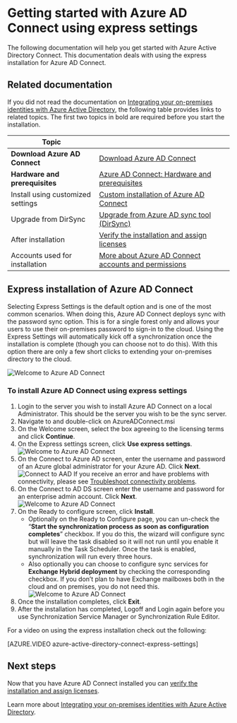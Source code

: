 <properties
	pageTitle="Azure AD Connect: Getting Started using express settings | Microsoft Azure"
	description="Learn how to download, install and run the setup wizard for Azure AD Connect."
	services="active-directory"
	documentationCenter=""
	authors="billmath"
	manager="stevenpo"
	editor="curtand"/>

<tags
	ms.service="active-directory"
	ms.workload="identity"
	ms.tgt_pltfrm="na"
	ms.devlang="na"
	ms.topic="article"
	ms.date="02/15/2016"
	ms.author="billmath;andkjell"/>

# Getting started with Azure AD Connect using express settings
The following documentation will help you get started with Azure Active Directory Connect. This documentation deals with using the express installation for Azure AD Connect.  

## Related documentation
If you did not read the documentation on [Integrating your on-premises identities with Azure Active Directory](active-directory-aadconnect.md), the following table provides links to related topics. The first two topics in bold are required before you start the installation.

| Topic |  |
| --------- | --------- |
| **Download Azure AD Connect** | [Download Azure AD Connect](http://go.microsoft.com/fwlink/?LinkId=615771) |
| **Hardware and prerequisites** | [Azure AD Connect: Hardware and prerequisites](active-directory-aadconnect-prerequisites.md) |
| Install using customized settings | [Custom installation of Azure AD Connect](active-directory-aadconnect-get-started-custom.md) |
| Upgrade from DirSync | [Upgrade from Azure AD sync tool (DirSync)](active-directory-aadconnect-dirsync-upgrade-get-started.md) |
| After installation | [Verify the installation and assign licenses ](active-directory-aadconnect-whats-next.md) |
| Accounts used for installation | [More about Azure AD Connect accounts and permissions](active-directory-aadconnect-accounts-permissions.md) |


## Express installation of Azure AD Connect
Selecting Express Settings is the default option and is one of the most common scenarios. When doing this, Azure AD Connect deploys sync with the password sync option. This is for a single forest only and allows your users to use their on-premises password to sign-in to the cloud. Using the Express Settings will automatically kick off a synchronization once the installation is complete (though you can choose not to do this). With this option there are only a few short clicks to extending your on-premises directory to the cloud.

![Welcome to Azure AD Connect](./media/active-directory-aadconnect-get-started-express/welcome.png)

### To install Azure AD Connect using express settings

1. Login to the server you wish to install Azure AD Connect on a local Administrator.  This should be the server you wish to be the sync server.
2. Navigate to and double-click on AzureADConnect.msi
3. On the Welcome screen, select the box agreeing to the licensing terms and click **Continue**.
4. On the Express settings screen, click **Use express settings**.
![Welcome to Azure AD Connect](./media/active-directory-aadconnect-get-started-express/express.png)
5. On the Connect to Azure AD screen, enter the username and password of an Azure global administrator for your Azure AD. Click **Next**.
![Connect to AAD](./media/active-directory-aadconnect-get-started-express/connectaad.png)
If you receive an error and have problems with connectivity, please see [Troubleshoot connectivity problems](active-directory-aadconnect-troubleshoot-connectivity.md).
6. On the Connect to AD DS screen enter the username and password for an enterprise admin account.  Click **Next**.
![Welcome to Azure AD Connect](./media/active-directory-aadconnect-get-started-express/connectad.png)
7. On the Ready to configure screen, click **Install**.
	- Optionally on the Ready to Configure page, you can un-check the “**Start the synchronization process as soon as configuration completes**” checkbox.  If you do this, the wizard will configure sync but will leave the task disabled so it will not run until you enable it manually in the Task Scheduler.  Once the task is enabled, synchronization will run every three hours.
	- Also optionally you can choose to configure sync services for **Exchange Hybrid deployment** by checking the corresponding checkbox.  If you don’t plan to have Exchange mailboxes both in the cloud and on premises, you do not need this.
![Welcome to Azure AD Connect](./media/active-directory-aadconnect-get-started-express/readytoconfigure.png)
8. Once the installation completes, click **Exit**.
9. After the installation has completed, Logoff and Login again before you use Synchronization Service Manager or Synchronization Rule Editor.

For a video on using the express installation check out the following:

[AZURE.VIDEO azure-active-directory-connect-express-settings]

## Next steps
Now that you have Azure AD Connect installed you can [verify the installation and assign licenses](active-directory-aadconnect-whats-next.md).

Learn more about [Integrating your on-premises identities with Azure Active Directory](active-directory-aadconnect.md).
